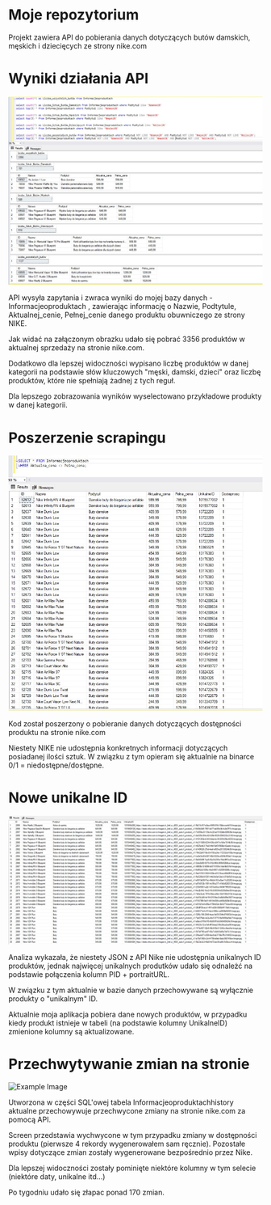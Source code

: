 # Moje repozytorium
Projekt zawiera API do pobierania danych dotyczących butów damskich, męskich i dziecięcych ze strony nike.com

# Wyniki działania API
![Example Image](wynik_scrapowania_nike.JPG)

API wysyła zapytania i zwraca wyniki do mojej bazy danych - Informacjeoproduktach , zawierając informację o Nazwie, Podtytule, Aktualnej_cenie, Pełnej_cenie danego produktu obuwniczego ze strony NIKE.

Jak widać na załączonym obrazku udało się pobrać 3356 produktów w aktualnej sprzedaży na stronie nike.com. 

Dodatkowo dla lepszej widoczności wypisano liczbę produktów w danej kategorii na podstawie słów kluczowych "męski, damski, dzieci" oraz liczbę produktów, które nie spełniają żadnej z tych reguł.

Dla lepszego zobrazowania wyników wyselectowano przykładowe produkty w danej kategorii.

# Poszerzenie scrapingu
![Example Image](aktualizacjakodu.jpg)

Kod został poszerzony o pobieranie danych dotyczących dostępności produktu na stronie nike.com

Niestety NIKE nie udostępnia konkretnych informacji dotyczących posiadanej ilości sztuk. W związku z tym opieram się aktualnie na binarce 0/1 = niedostępne/dostępne.


# Nowe unikalne ID
![Example Image](noweunikalneid.jpg)

Analiza wykazała, że niestety JSON z API Nike nie udostępnia unikalnych ID produktów, jednak najwięcej unikalnych produtków udało się odnależć na podstawie połączenia kolumn PID + portraitURL.

W związku z tym aktualnie w bazie danych przechowywane są wyłącznie produkty o "unikalnym" ID. 

Aktualnie moja aplikacja pobiera dane nowych produktów, w przypadku kiedy produkt istnieje w tabeli (na podstawie kolumny UnikalneID) zmienione kolumny są aktualizowane. 

# Przechwytywanie zmian na stronie
![Example Image](zmianynanike.png)

Utworzona w części SQL'owej tabela Informacjeoproduktachhistory aktualne przechowywuje przechwycone zmiany na stronie nike.com za pomocą API.

Screen przedstawia wychwycone w tym przypadku zmiany w dostępności produktu (pierwsze 4 rekordy wygenerowałem sam ręcznie). Pozostałe wpisy dotyczące zmian zostały wygenerowane bezpośrednio przez Nike.

Dla lepszej widoczności zostały pominięte niektóre kolumny w tym selecie (niektóre daty, unikalne itd...)

Po tygodniu udało się złapac ponad 170 zmian.
